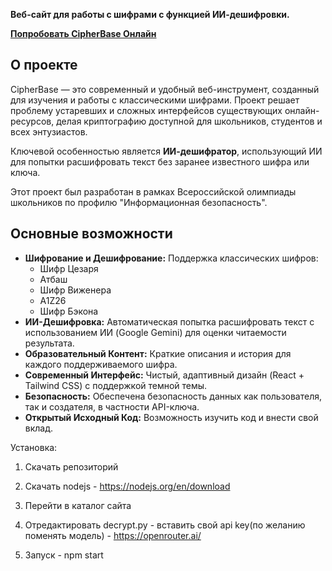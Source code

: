 **Веб-сайт для работы с шифрами с функцией ИИ-дешифровки.**

**[Попробовать CipherBase Онлайн](http://cipherbase.bcskda.ru/)** 

## О проекте

CipherBase — это современный и удобный веб-инструмент, созданный для изучения и работы с классическими шифрами. Проект решает проблему устаревших и сложных интерфейсов существующих онлайн-ресурсов, делая криптографию доступной для школьников, студентов и всех энтузиастов.

Ключевой особенностью является **ИИ-дешифратор**, использующий ИИ для попытки расшифровать текст без заранее известного шифра или ключа.

Этот проект был разработан в рамках Всероссийской олимпиады школьников по профилю "Информационная безопасность".

## Основные возможности

*   **Шифрование и Дешифрование:** Поддержка классических шифров:
    *   Шифр Цезаря
    *   Атбаш
    *   Шифр Виженера
    *   A1Z26
    *   Шифр Бэкона
*   **ИИ-Дешифровка:** Автоматическая попытка расшифровать текст с использованием ИИ (Google Gemini) для оценки читаемости результата.
*   **Образовательный Контент:** Краткие описания и история для каждого поддерживаемого шифра.
*   **Современный Интерфейс:** Чистый, адаптивный дизайн (React + Tailwind CSS) с поддержкой темной темы.
*   **Безопасность:** Обеспечена безопасность данных как пользователя, так и создателя, в частности API-ключа. 
*   **Открытый Исходный Код:** Возможность изучить код и внести свой вклад.

Установка:

1. Скачать репозиторий

2. Скачать nodejs - https://nodejs.org/en/download

3. Перейти в каталог сайта

4. Отредактировать decrypt.py - вставить свой api key(по желанию поменять модель) - https://openrouter.ai/

5. Запуск - npm start
